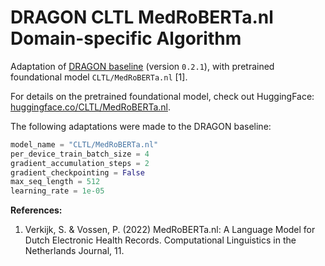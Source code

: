 # DRAGON CLTL MedRoBERTa.nl Domain-specific Algorithm

Adaptation of [DRAGON baseline](https://github.com/DIAGNijmegen/dragon_baseline) (version `0.2.1`), with pretrained foundational model `CLTL/MedRoBERTa.nl` [1].

For details on the pretrained foundational model, check out HuggingFace: [huggingface.co/CLTL/MedRoBERTa.nl](https://huggingface.co/CLTL/MedRoBERTa.nl).

The following adaptations were made to the DRAGON baseline:

```python
model_name = "CLTL/MedRoBERTa.nl"
per_device_train_batch_size = 4
gradient_accumulation_steps = 2
gradient_checkpointing = False
max_seq_length = 512
learning_rate = 1e-05
```

**References:**

1. Verkijk, S. & Vossen, P. (2022) MedRoBERTa.nl: A Language Model for Dutch Electronic Health Records. Computational Linguistics in the Netherlands Journal, 11.
